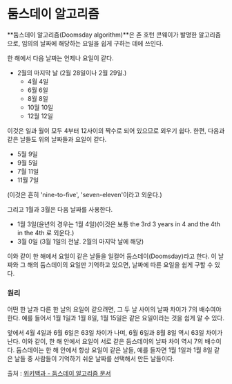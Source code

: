
# 둠스데이 알고리즘

**둠스데이 알고리즘(Doomsday algorithm)**은 존 호턴 콘웨이가 발명한 알고리즘으로, 임의의 날짜에 해당하는 요일을 쉽게 구하는 데에 쓰인다.

한 해에서 다음 날짜는 언제나 요일이 같다.

* 2월의 마지막 날 (2월 28일이나 2월 29일.)
  - 4월 4일
  - 6월 6일
  - 8월 8일
  - 10월 10일
  - 12월 12일
  
이것은 일과 월이 모두 4부터 12사이의 짝수로 되어 있으므로 외우기 쉽다. 한편, 다음과 같은 날들도 위의 날짜들과 요일이 같다.

* 5월 9일
* 9월 5일
* 7월 11일
* 11월 7일

(이것은 흔히 'nine-to-five', 'seven-eleven'이라고 외운다.)

그리고 1월과 3월은 다음 날짜를 사용한다.

* 1월 3일(윤년의 경우는 1월 4일)(이것은 보통 the 3rd 3 years in 4 and the 4th in the 4th 로 외운다.)
* 3월 0일 (3월 1일의 전날. 2월의 마지막 날에 해당)

이와 같이 한 해에서 요일이 같은 날들을 일컬어 둠스데이(Doomsday)라고 한다. 이 날짜와 그 해의 둠스데이의 요일만 기억하고 있으면, 날짜에 따른 요일을 쉽게 구할 수 있다.

### 원리
어떤 한 날과 다른 한 날의 요일이 같으려면, 그 두 날 사이의 날짜 차이가 7의 배수여야 한다. 예를 들어서 1월 1일과 1월 8일, 1월 15일은 같은 요일이라는 것을 쉽게 알 수 있다.

앞에서 4월 4일과 6월 6일은 63일 차이가 나며, 6월 6일과 8월 8일 역시 63일 차이가 난다. 이와 같이, 한 해 안에서 요일이 서로 같은 둠스데이의 날짜 차이 역시 7의 배수이다. 둠스데이는 한 해 안에서 항상 요일이 같은 날들, 예를 들자면 1월 1일과 1월 8일 같은 날들 중 사람들이 기억하기 쉬운 날짜를 선택해서 만든 날들이다.

출처 : [위키백과 - 둠스데이 알고리즘 문서](https://ko.wikipedia.org/wiki/%EB%91%A0%EC%8A%A4%EB%8D%B0%EC%9D%B4_%EC%95%8C%EA%B3%A0%EB%A6%AC%EC%A6%98)